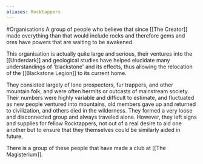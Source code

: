 ```yaml
---
aliases: Rocktappers
---
```


#Organisations 
A group of people who believe that since [[The Creator]] made everything than that would include rocks and therefore gems and ores have powers that are waiting to be awakened.

This organisation is actually quite large and serious, their ventures into the [[Underdark]] and geological studies have helped elucidate many understandings of 'blackstone' and its effects, thus allowing the relocation of the [[Blackstone Legion]] to its current home.

They consisted largely of lone prospectors, fur trappers, and other mountain folk, and were often hermits or outcasts of mainstream society. Their numbers were highly variable and difficult to estimate, and fluctuated as new people ventured into mountains, old members gave up and returned to civilization, and others died in the wilderness. They formed a very loose and disconnected group and always traveled alone. However, they left signs and supplies for fellow Rocktappers, not out of a real desire to aid one another but to ensure that they themselves could be similarly aided in future.

There is a group of these people that have made a club at [[The Magisterium]].

